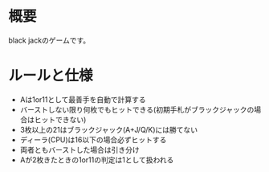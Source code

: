 # 概要
black jackのゲームです。

# ルールと仕様
- Aは1or11として最善手を自動で計算する
- バーストしない限り何枚でもヒットできる(初期手札がブラックジャックの場合はヒットできない)
- 3枚以上の21はブラックジャック(A+J/Q/K)には勝てない
- ディーラ(CPU)は16以下の場合必ずヒットする
- 両者ともバーストした場合は引き分け
- Aが2枚きたときの1or11の判定は1として扱われる
